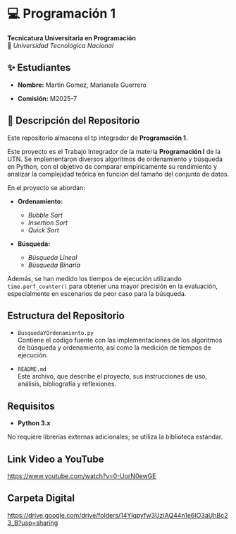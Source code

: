 # 💻 Programación 1  
**Tecnicatura Universitaria en Programación**  
📍 *Universidad Tecnológica Nacional*  

## ✨ Estudiantes  
- **Nombre:** Martin Gomez, Marianela Guerrero   

- **Comisión:** M2025-7   

## 📂 Descripción del Repositorio  
Este repositorio almacena el tp integrador de **Programación 1**.  

Este proyecto es el Trabajo Integrador de la materia **Programación I** de la UTN. Se implementaron diversos algoritmos de ordenamiento y búsqueda en Python, con el objetivo de comparar empíricamente su rendimiento y analizar la complejidad teórica en función del tamaño del conjunto de datos.

En el proyecto se abordan:

- **Ordenamiento:**  
  - *Bubble Sort*  
  - *Insertion Sort*  
  - *Quick Sort*
  
- **Búsqueda:**  
  - *Búsqueda Lineal*  
  - *Búsqueda Binaria*

Además, se han medido los tiempos de ejecución utilizando `time.perf_counter()` para obtener una mayor precisión en la evaluación, especialmente en escenarios de peor caso para la búsqueda.

## Estructura del Repositorio

- `BusquedaYOrdenamiento.py`  
  Contiene el código fuente con las implementaciones de los algoritmos de búsqueda y ordenamiento, así como la medición de tiempos de ejecución.
  
- `README.md`  
  Este archivo, que describe el proyecto, sus instrucciones de uso, análisis, bibliografía y reflexiones.
  
## Requisitos

- **Python 3.x**

No requiere librerías externas adicionales; se utiliza la biblioteca estándar.



## Link Video a YouTube
https://www.youtube.com/watch?v=0-UorN0ewGE

## Carpeta Digital
https://drive.google.com/drive/folders/14Ylqpyfw3UzIAQ44n1e6IO3aUhBc23_B?usp=sharing